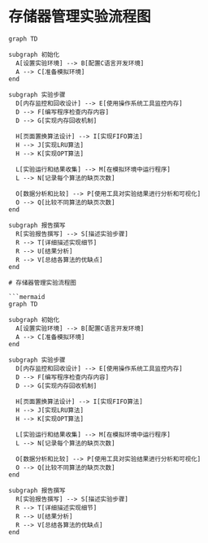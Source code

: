 # 存储器管理实验流程图

```mermaid
graph TD

subgraph 初始化
  A[设置实验环境] --> B[配置C语言开发环境]
  A --> C[准备模拟环境]
end

subgraph 实验步骤
  D[内存监控和回收设计] --> E[使用操作系统工具监控内存]
  D --> F[编写程序检查内存内容]
  D --> G[实现内存回收机制]

  H[页面置换算法设计] --> I[实现FIFO算法]
  H --> J[实现LRU算法]
  H --> K[实现OPT算法]

  L[实验运行和结果收集] --> M[在模拟环境中运行程序]
  L --> N[记录每个算法的缺页次数]

  O[数据分析和比较] --> P[使用工具对实验结果进行分析和可视化]
  O --> Q[比较不同算法的缺页次数]
end

subgraph 报告撰写
  R[实验报告撰写] --> S[描述实验步骤]
  R --> T[详细描述实现细节]
  R --> U[结果分析]
  R --> V[总结各算法的优缺点]
end

# 存储器管理实验流程图

```mermaid
graph TD

subgraph 初始化
  A[设置实验环境] --> B[配置C语言开发环境]
  A --> C[准备模拟环境]
end

subgraph 实验步骤
  D[内存监控和回收设计] --> E[使用操作系统工具监控内存]
  D --> F[编写程序检查内存内容]
  D --> G[实现内存回收机制]

  H[页面置换算法设计] --> I[实现FIFO算法]
  H --> J[实现LRU算法]
  H --> K[实现OPT算法]

  L[实验运行和结果收集] --> M[在模拟环境中运行程序]
  L --> N[记录每个算法的缺页次数]

  O[数据分析和比较] --> P[使用工具对实验结果进行分析和可视化]
  O --> Q[比较不同算法的缺页次数]
end

subgraph 报告撰写
  R[实验报告撰写] --> S[描述实验步骤]
  R --> T[详细描述实现细节]
  R --> U[结果分析]
  R --> V[总结各算法的优缺点]
end